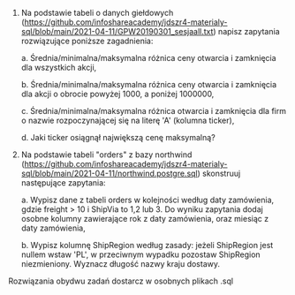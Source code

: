 1. Na podstawie tabeli o danych giełdowych (https://github.com/infoshareacademy/jdszr4-materialy-sql/blob/main/2021-04-11/GPW20190301_sesjaall.txt) napisz zapytania rozwiązujące poniższe zagadnienia:
      
      a. Średnia/minimalna/maksymalna różnica ceny otwarcia i zamknięcia dla wszystkich akcji,
  
      b. Średnia/minimalna/maksymalna różnica ceny otwarcia i zamknięcia dla akcji o obrocie powyżej 1000, a poniżej 1000000,
  
      c. Średnia/minimalna/maksymalna różnica otwarcia i zamknięcia dla firm o nazwie rozpoczynającej się na literę 'A' (kolumna ticker),
  
      d. Jaki ticker osiągnął największą cenę maksymalną?

2. Na podstawie tabeli "orders" z bazy northwind (https://github.com/infoshareacademy/jdszr4-materialy-sql/blob/main/2021-04-11/northwind.postgre.sql) skonstruuj następujące zapytania:

      a. Wypisz dane z tabeli orders  w kolejności według daty zamówienia, gdzie freight > 10 i ShipVia to 1,2 lub 3. Do wyniku zapytania dodaj osobne kolumny zawierające rok z daty zamówienia, oraz miesiąc z daty zamówienia,

      b. Wypisz kolumnę ShipRegion według zasady: jeżeli ShipRegion jest nullem wstaw 'PL', w przeciwnym wypadku pozostaw ShipRegion niezmieniony. Wyznacz długość nazwy kraju dostawy.

Rozwiązania obydwu zadań dostarcz w osobnych plikach .sql

